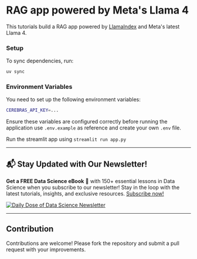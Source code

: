 # RAG app powered by Meta's Llama 4

This tutorials build a RAG app powered by [LlamaIndex](https://www.llamaindex.ai/) and Meta's latest Llama 4.

### Setup

To sync dependencies, run:

```sh
uv sync
```

### Environment Variables

You need to set up the following environment variables:

```sh
CEREBRAS_API_KEY=...
```
Ensure these variables are configured correctly before running the application use `.env.example` as reference and create your own `.env` file.

Run the streamlit app using `streamlit run app.py`

---

## 📬 Stay Updated with Our Newsletter!
**Get a FREE Data Science eBook** 📖 with 150+ essential lessons in Data Science when you subscribe to our newsletter! Stay in the loop with the latest tutorials, insights, and exclusive resources. [Subscribe now!](https://join.dailydoseofds.com)

[![Daily Dose of Data Science Newsletter](https://github.com/patchy631/ai-engineering/blob/main/resources/join_ddods.png)](https://join.dailydoseofds.com)

---

## Contribution

Contributions are welcome! Please fork the repository and submit a pull request with your improvements.

